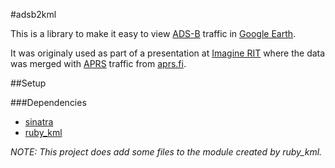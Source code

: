 #adsb2kml

This is a library to make it easy to view [ADS-B][adsb] traffic in [Google Earth][earth].

It was originaly used as part of a presentation at [Imagine RIT][imagine] where the data
was merged with [APRS][aprs] traffic from [aprs.fi](http://aprs.fi).


##Setup

###Dependencies

+	[sinatra][]
+	[ruby_kml][]

*NOTE: This project does add some files to the module created by ruby_kml.*







[adsb]:	http://en.wikipedia.org/wiki/Automatic_dependent_surveillance-broadcast
[earth]:	http://earth.google.com
[imagine]:	http://www.rit.edu/imagine/
[aprs]:	http://en.wikipedia.org/wiki/Automatic_Packet_Reporting_System
[sinatra]:	http://sinatrarb.com
[ruby_kml]:	https://github.com/schleyfox/ruby_kml

